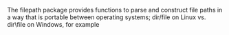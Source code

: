 
The filepath package provides functions to parse and construct file paths in a way that is portable between operating systems; dir/file on Linux vs. dir\file on Windows, for example